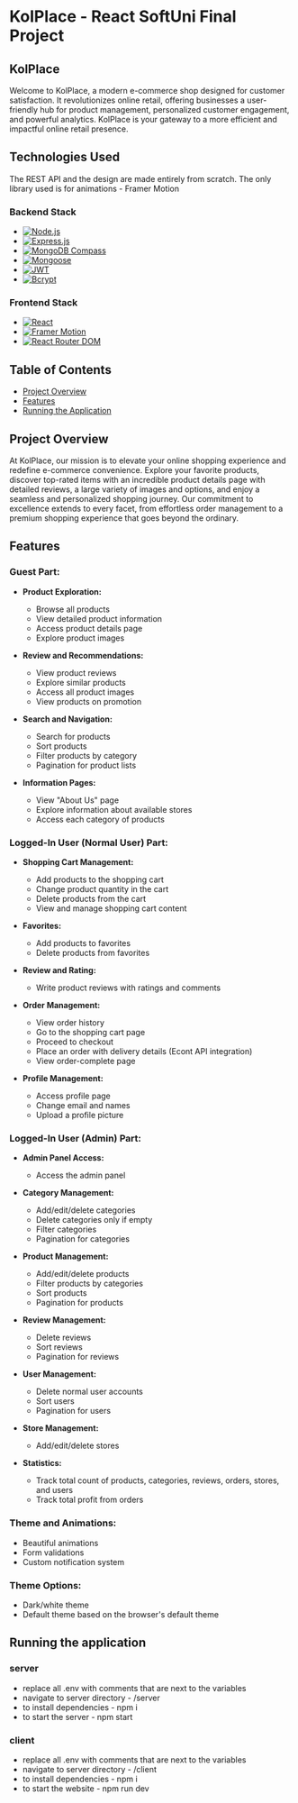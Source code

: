 # KolPlace - React SoftUni Final Project

## KolPlace
Welcome to KolPlace, a modern e-commerce shop designed for customer satisfaction. It revolutionizes online retail, offering businesses a user-friendly hub for product management, personalized customer engagement, and powerful analytics. KolPlace is your gateway to a more efficient and impactful online retail presence.

## Technologies Used

The REST API and the design are made entirely from scratch. The only library used is for animations - Framer Motion

### Backend Stack
- [![Node.js](https://img.shields.io/badge/Node.js-✓-green)](https://nodejs.org/)
- [![Express.js](https://img.shields.io/badge/Express.js-✓-lightgrey)](https://expressjs.com/)
- [![MongoDB Compass](https://img.shields.io/badge/MongoDB_Compass-4DB33D)](https://www.mongodb.com/products/compass)
- [![Mongoose](https://img.shields.io/badge/Mongoose-5.13.2-orange)](https://mongoosejs.com/)
- [![JWT](https://img.shields.io/badge/JWT-✓-blue)](https://jwt.io/)
- [![Bcrypt](https://img.shields.io/badge/Bcrypt-✓-blueviolet)](https://www.npmjs.com/package/bcrypt)

### Frontend Stack
- [![React](https://img.shields.io/badge/React-✓-blue)](https://reactjs.org/)
- [![Framer Motion](https://img.shields.io/badge/Framer_Motion-✓-brightgreen)](https://www.framer.com/motion/)
- [![React Router DOM](https://img.shields.io/badge/React_Router_DOM-✓-brightgreen)](https://reactrouter.com/web/guides/quick-start)


## Table of Contents

- [Project Overview](#project-overview)
- [Features](#features)
- [Running the Application](#running-the-application)

## Project Overview

At KolPlace, our mission is to elevate your online shopping experience and redefine e-commerce convenience. Explore your favorite products, discover top-rated items with an incredible product details page with detailed reviews, a large variety of images and options, and enjoy a seamless and personalized shopping journey. Our commitment to excellence extends to every facet, from effortless order management to a premium shopping experience that goes beyond the ordinary.

## Features

### Guest Part:

- **Product Exploration:**
  - Browse all products
  - View detailed product information
  - Access product details page
  - Explore product images

- **Review and Recommendations:**
  - View product reviews
  - Explore similar products
  - Access all product images
  - View products on promotion

- **Search and Navigation:**
  - Search for products
  - Sort products
  - Filter products by category
  - Pagination for product lists

- **Information Pages:**
  - View "About Us" page
  - Explore information about available stores
  - Access each category of products

### Logged-In User (Normal User) Part:

- **Shopping Cart Management:**
  - Add products to the shopping cart
  - Change product quantity in the cart
  - Delete products from the cart
  - View and manage shopping cart content

- **Favorites:**
  - Add products to favorites
  - Delete products from favorites

- **Review and Rating:**
  - Write product reviews with ratings and comments

- **Order Management:**
  - View order history
  - Go to the shopping cart page
  - Proceed to checkout
  - Place an order with delivery details (Econt API integration)
  - View order-complete page

- **Profile Management:**
  - Access profile page
  - Change email and names
  - Upload a profile picture

### Logged-In User (Admin) Part:

- **Admin Panel Access:**
  - Access the admin panel

- **Category Management:**
  - Add/edit/delete categories
  - Delete categories only if empty
  - Filter categories
  - Pagination for categories

- **Product Management:**
  - Add/edit/delete products
  - Filter products by categories
  - Sort products
  - Pagination for products

- **Review Management:**
  - Delete reviews
  - Sort reviews
  - Pagination for reviews

- **User Management:**
  - Delete normal user accounts
  - Sort users
  - Pagination for users

- **Store Management:**
  - Add/edit/delete stores

- **Statistics:**
  - Track total count of products, categories, reviews, orders, stores, and users
  - Track total profit from orders
 

### Theme and Animations:
  - Beautiful animations
  - Form validations
  - Custom notification system

### Theme Options:
  - Dark/white theme
  - Default theme based on the browser's default theme


## Running the application

  
  ### server
  - replace all .env with comments that are next to the variables
  - navigate to server directory - /server
  - to install dependencies - npm i
  - to start the server - npm start
 
  ### client
  - replace all .env with comments that are next to the variables
  - navigate to server directory - /client
  - to install dependencies - npm i
  - to start the website - npm run dev
 




